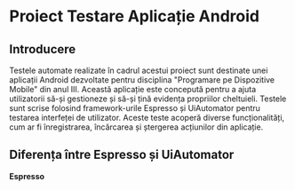 
# Proiect Testare Aplicație Android
## Introducere
Testele automate realizate în cadrul acestui proiect sunt destinate unei aplicații Android dezvoltate pentru disciplina "Programare pe Dispozitive Mobile" din anul III.
Această aplicație este concepută pentru a ajuta utilizatorii să-și gestioneze și să-și țină evidența propriilor cheltuieli. Testele sunt scrise folosind framework-urile Espresso și UiAutomator pentru testarea interfeței de utilizator.
Aceste teste acoperă diverse funcționalități, cum ar fi înregistrarea, încărcarea și ștergerea acțiunilor din aplicație.

## Diferența între Espresso și UiAutomator 
**Espresso** 


